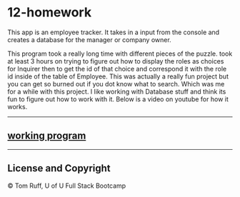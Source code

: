 # 12-homework
This app is an employee tracker. It takes in a input from the console and creates a database for the manager or company owner.

This program took a really long time with different pieces of the puzzle. took at least 3 hours on trying to figure out how to display the roles as choices for Inquirer then to get the id of that choice and correspond it with the role id inside of the table of Employee. This was actually a really fun project but you can get so burned out if you dot know what to search. Which was me for a while with this project. I like working with Database stuff and think its fun to figure out how to work with it.
Below is a video on youtube for how it works.

---
[working program](https://youtu.be/NV7JqHIIMms)
---

---
##  License and Copyright 
© Tom Ruff, U of U Full Stack Bootcamp

